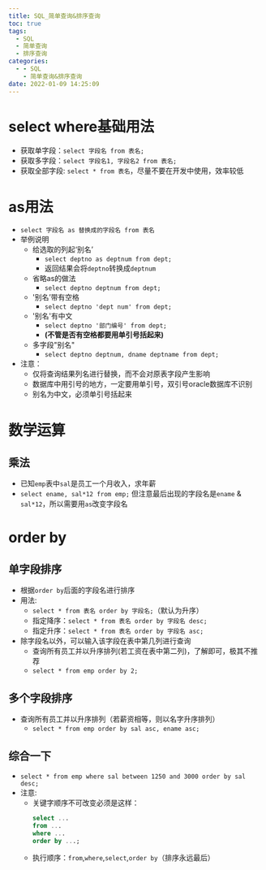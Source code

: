 ```yaml
---
title: SQL_简单查询&排序查询
toc: true
tags:
  - SQL
  - 简单查询
  - 排序查询
categories:
  - - SQL
    - 简单查询&排序查询
date: 2022-01-09 14:25:09
---
```

# select where基础用法
* 获取单字段：`select 字段名 from 表名;`
* 获取多字段：`select 字段名1, 字段名2 from 表名;`
* 获取全部字段: `select * from 表名`，尽量不要在开发中使用，效率较低
  
# as用法
* `select 字段名 as 替换成的字段名 from 表名`
* 举例说明
  * 给选取的列起‘别名’
    * `select deptno as deptnum from dept;`
    * 返回结果会将`deptno`转换成`deptnum`
  * 省略as的做法
    * `select deptno deptnum from dept;`
  * '别名’带有空格
    * `select deptno 'dept num' from dept;`
  * '别名'有中文
    * `select deptno '部门编号' from dept;` 
    * **(不管是否有空格都要用单引号括起来)**
  * 多字段"别名"
    * `select deptno deptnum, dname deptname from dept;`
* 注意：
  * 仅将查询结果列名进行替换，而不会对原表字段产生影响
  * 数据库中用引号的地方，一定要用单引号，双引号oracle数据库不识别
  * 别名为中文，必须单引号括起来

# 数学运算
## 乘法
* 已知`emp`表中`sal`是员工一个月收入，求年薪
* `select ename, sal*12 from emp;` 但注意最后出现的字段名是`ename` & `sal*12`，所以需要用`as`改变字段名

# order by
## 单字段排序
* 根据`order by`后面的字段名进行排序
* 用法: 
  * `select * from 表名 order by 字段名;`（默认为升序）
  * 指定降序：`select * from 表名 order by 字段名 desc;`
  * 指定升序：`select * from 表名 order by 字段名 asc;`
* 除字段名以外，可以输入该字段在表中第几列进行查询
  * 查询所有员工并以升序排列(若工资在表中第二列)，了解即可，极其不推荐
  * `select * from emp order by 2;`

## 多个字段排序
* 查询所有员工并以升序排列（若薪资相等，则以名字升序排列）
    * `select * from emp order by sal asc, ename asc;`

## 综合一下
* `select * from emp where sal between 1250 and 3000 order by sal desc;`
* 注意:
  * 关键字顺序不可改变必须是这样：
    ``` sql
    select ... 
    from ... 
    where ... 
    order by ...;
    ```
  * 执行顺序：`from`,`where`,`select`,`order by`（排序永远最后）





